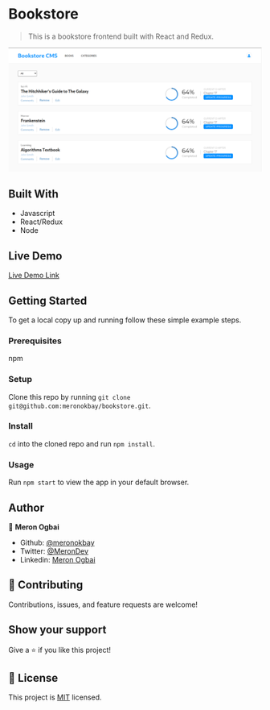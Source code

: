# Bookstore

> This is a bookstore frontend built with React and Redux.

![screenshot](./app_screenshot.png)

## Built With

- Javascript
- React/Redux
- Node

## Live Demo

[Live Demo Link](https://quiet-wildwood-41479.herokuapp.com/)

## Getting Started

To get a local copy up and running follow these simple example steps.

### Prerequisites

npm

### Setup

Clone this repo by running `git clone git@github.com:meronokbay/bookstore.git`.

### Install

`cd` into the cloned repo and run `npm install`.

### Usage

Run `npm start` to view the app in your default browser.

## Author

👤 **Meron Ogbai**

- Github: [@meronokbay](https://github.com/meronokbay)
- Twitter: [@MeronDev](https://twitter.com/MeronDev)
- Linkedin: [Meron Ogbai](https://linkedin.com/in/meron-ogbai/)

## 🤝 Contributing

Contributions, issues, and feature requests are welcome!

## Show your support

Give a ⭐️ if you like this project!

## 📝 License

This project is [MIT](./LICENSE) licensed.
